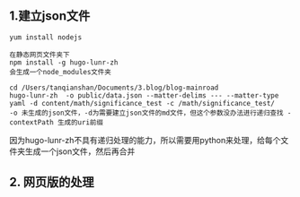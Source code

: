 
## 1.建立json文件

    yum install nodejs

    在静态网页文件夹下
    npm install -g hugo-lunr-zh
    会生成一个node_modules文件夹

    cd /Users/tanqianshan/Documents/3.blog/blog-mainroad
    hugo-lunr-zh  -o public/data.json --matter-delims --- --matter-type yaml -d content/math/significance_test -c /math/significance_test/
    -o 未生成的json文件，-d为需要建立json文件的md文件，但这个参数没办法进行递归查找 -contextPath 生成的uri前缀

因为hugo-lunr-zh不具有递归处理的能力，所以需要用python来处理，给每个文件夹生成一个json文件，然后再合并


## 2. 网页版的处理
